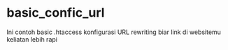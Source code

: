 # basic_confic_url
Ini contoh basic .htaccess konfigurasi URL rewriting biar link di websitemu keliatan lebih rapi
